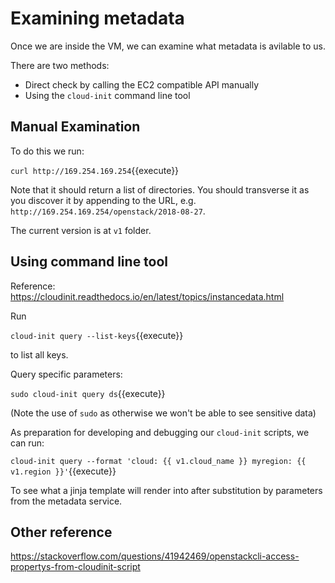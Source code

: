 # Examining metadata

Once we are inside the VM, we can examine what metadata is avilable to us.

There are two methods:

- Direct check by calling the EC2 compatible API manually
- Using the `cloud-init` command line tool

## Manual Examination

To do this we run:

`curl http://169.254.169.254`{{execute}}

Note that it should return a list of directories. You should transverse it as you discover it by appending to the URL, e.g. `http://169.254.169.254/openstack/2018-08-27`.

The current version is at `v1` folder.

## Using command line tool

Reference: https://cloudinit.readthedocs.io/en/latest/topics/instancedata.html

Run

`cloud-init query --list-keys`{{execute}}

to list all keys.

Query specific parameters:

`sudo cloud-init query ds`{{execute}}

(Note the use of `sudo` as otherwise we won't be able to see sensitive data)

As preparation for developing and debugging our `cloud-init` scripts, we can run:

`cloud-init query --format 'cloud: {{ v1.cloud_name }} myregion: {{ v1.region }}'`{{execute}}

To see what a jinja template will render into after substitution by parameters from the metadata service.

## Other reference

https://stackoverflow.com/questions/41942469/openstackcli-access-propertys-from-cloudinit-script
